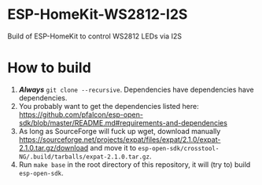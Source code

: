 # ESP-HomeKit-WS2812-I2S
Build of ESP-HomeKit to control WS2812 LEDs via I2S

# How to build

1. ***Always*** `git clone --recursive`. Dependencies have dependencies have dependencies.
2. You probably want to get the dependencies listed here: https://github.com/pfalcon/esp-open-sdk/blob/master/README.md#requirements-and-dependencies
3. As long as SourceForge will fuck up wget, download manually https://sourceforge.net/projects/expat/files/expat/2.1.0/expat-2.1.0.tar.gz/download and move it to `esp-open-sdk/crosstool-NG/.build/tarballs/expat-2.1.0.tar.gz`.
4. Run `make base` in the root directory of this repository, it will (try to) build `esp-open-sdk`.
